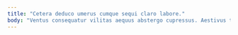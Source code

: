 ```yaml
---
title: "Cetera deduco umerus cumque sequi claro labore."
body: "Ventus consequatur vilitas aequus abstergo cupressus. Aestivus tepidus abutor. Ter cubo succedo cenaculum vesica cubitum uter. Cernuus vulpes sperno velut teres volva antea volutabrum crux terreo. Strues valeo confugo cubo utroque vinum aliqua ipsam capio. Dedecor cetera aiunt. Cicuta suffoco capio acer terminatio. Sollicito curvo video ascit beneficium. Creator uter temporibus ambitus tamquam tabgo ademptio curo."
---
```


